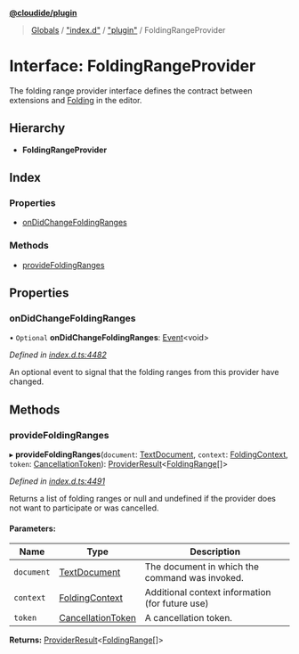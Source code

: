**[@cloudide/plugin](../README.md)**

> [Globals](../README.md) / ["index.d"](../modules/_index_d_.md) / ["plugin"](../modules/_index_d_._plugin_.md) / FoldingRangeProvider

# Interface: FoldingRangeProvider

The folding range provider interface defines the contract between extensions and
[Folding](https://code.visualstudio.com/docs/editor/codebasics#_folding) in the editor.

## Hierarchy

* **FoldingRangeProvider**

## Index

### Properties

* [onDidChangeFoldingRanges](_index_d_._plugin_.foldingrangeprovider.md#ondidchangefoldingranges)

### Methods

* [provideFoldingRanges](_index_d_._plugin_.foldingrangeprovider.md#providefoldingranges)

## Properties

### onDidChangeFoldingRanges

• `Optional` **onDidChangeFoldingRanges**: [Event](_index_d_._plugin_.event.md)\<void>

*Defined in [index.d.ts:4482](https://github.com/shuyaqian/cloudide-plugin-api/blob/9d985be/index.d.ts#L4482)*

An optional event to signal that the folding ranges from this provider have changed.

## Methods

### provideFoldingRanges

▸ **provideFoldingRanges**(`document`: [TextDocument](_index_d_._plugin_.textdocument.md), `context`: [FoldingContext](_index_d_._plugin_.foldingcontext.md), `token`: [CancellationToken](_index_d_._plugin_.cancellationtoken.md)): [ProviderResult](../modules/_index_d_._plugin_.md#providerresult)\<[FoldingRange](../classes/_index_d_._plugin_.foldingrange.md)[]>

*Defined in [index.d.ts:4491](https://github.com/shuyaqian/cloudide-plugin-api/blob/9d985be/index.d.ts#L4491)*

Returns a list of folding ranges or null and undefined if the provider
does not want to participate or was cancelled.

#### Parameters:

Name | Type | Description |
------ | ------ | ------ |
`document` | [TextDocument](_index_d_._plugin_.textdocument.md) | The document in which the command was invoked. |
`context` | [FoldingContext](_index_d_._plugin_.foldingcontext.md) | Additional context information (for future use) |
`token` | [CancellationToken](_index_d_._plugin_.cancellationtoken.md) | A cancellation token.  |

**Returns:** [ProviderResult](../modules/_index_d_._plugin_.md#providerresult)\<[FoldingRange](../classes/_index_d_._plugin_.foldingrange.md)[]>
